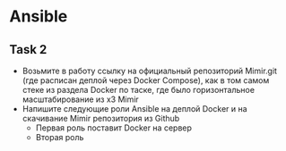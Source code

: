 # Ansible

## Task 2

- Возьмите в работу ссылку на официальный репозиторий Mimir.git (где расписан деплой через Docker Compose), как в том самом стеке из раздела Docker по таске, где было горизонтальное масштабирование из x3 Mimir
- Напишите следующие роли Ansible на деплой Docker и на скачивание Mimir репозитория из Github
  - Первая роль поставит Docker на сервер
  - Вторая роль 
